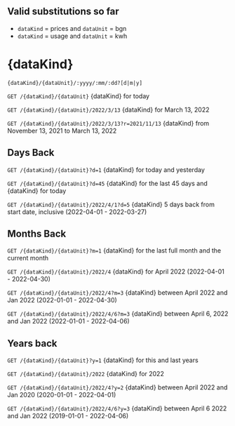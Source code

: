 
Valid substitutions so far
---
- `dataKind` = prices and `dataUnit` = bgn
- `dataKind` = usage and `dataUnit` = kwh

# {dataKind}

`{dataKind}/{dataUnit}/:yyyy/:mm/:dd?[d|m|y]`

`GET /{dataKind}/{dataUnit}`
{dataKind} for today

`GET /{dataKind}/{dataUnit}/2022/3/13`
{dataKind} for March 13, 2022

`GET /{dataKind}/{dataUnit}/2022/3/13?r=2021/11/13`
{dataKind} from November 13, 2021 to March 13, 2022 

## Days Back

`GET /{dataKind}/{dataUnit}?d=1`
{dataKind} for today and yesterday

`GET /{dataKind}/{dataUnit}?d=45`
{dataKind} for the last 45 days and {dataKind} for today

`GET /{dataKind}/{dataUnit}/2022/4/1?d=5`
{dataKind} 5 days back from start date, inclusive (2022-04-01 - 2022-03-27)

## Months Back

`GET /{dataKind}/{dataUnit}?m=1`
{dataKind} for the last full month and the current month

`GET /{dataKind}/{dataUnit}/2022/4`
{dataKind} for April 2022 (2022-04-01 - 2022-04-30)

`GET /{dataKind}/{dataUnit}/2022/4?m=3`
{dataKind} between April 2022 and Jan 2022 (2022-01-01 - 2022-04-30)

`GET /{dataKind}/{dataUnit}/2022/4/6?m=3`
{dataKind} between April 6, 2022 and Jan 2022 (2022-01-01 - 2022-04-06)

## Years back

`GET /{dataKind}/{dataUnit}?y=1`
{dataKind} for this and last years

`GET /{dataKind}/{dataUnit}/2022`
{dataKind} for 2022

`GET /{dataKind}/{dataUnit}/2022/4?y=2`
{dataKind} between April 2022 and Jan 2020 (2020-01-01 - 2022-04-01)

`GET /{dataKind}/{dataUnit}/2022/4/6?y=3`
{dataKind} between April 6 2022 and Jan 2022 (2019-01-01 - 2022-04-06)


